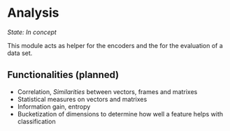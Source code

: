 # Analysis

*State: In concept*

This module acts as helper for the encoders and the for the evaluation of a data set.

## Functionalities (planned)

- Correlation, *Similarities* between vectors, frames and matrixes
- Statistical measures on vectors and matrixes
- Information gain, entropy
- Bucketization of dimensions to determine how well a feature helps with classification
